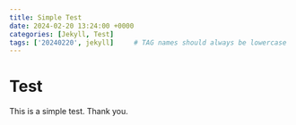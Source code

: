 ```yaml
---
title: Simple Test
date: 2024-02-20 13:24:00 +0000
categories: [Jekyll, Test]
tags: ['20240220', jekyll]     # TAG names should always be lowercase
---
```


# Test
This is a simple test. Thank you.
